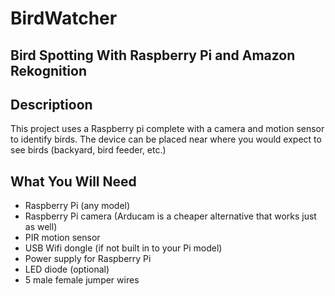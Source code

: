 # BirdWatcher
## Bird Spotting With Raspberry Pi and Amazon Rekognition

## Descriptioon
This project uses a Raspberry pi complete with a camera and motion sensor to identify birds. The device can be placed near where you would expect to see birds (backyard, bird feeder, etc.)

## What You Will Need
- Raspberry Pi (any model)
- Raspberry Pi camera (Arducam is a cheaper alternative that works just as well)
- PIR motion sensor
- USB Wifi dongle (if not built in to your Pi model)
- Power supply for Raspberry Pi
- LED diode (optional)
- 5 male female jumper wires
